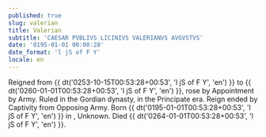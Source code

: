 ```yaml
---
published: true
slug: valerian
title: Valerian
subtitle: 'CAESAR PVBLIVS LICINIVS VALERIANVS AVGVSTVS'
date: '0195-01-01 00:00:28'
date_format: 'l jS of F Y'
locale: en
---
```


Reigned from {{ dt('0253-10-15T00:53:28+00:53', 'l jS of F Y', 'en') }} to {{ dt('0260-01-01T00:53:28+00:53', 'l jS of F Y', 'en') }}, rose by Appointment by Army. Ruled in the Gordian dynasty, in the Principate era. Reign ended by Captivity from Opposing Army. Born {{ dt('0195-01-01T00:53:28+00:53', 'l jS of F Y', 'en') }} in , Unknown. Died {{ dt('0264-01-01T00:53:28+00:53', 'l jS of F Y', 'en') }}.

